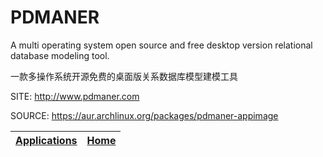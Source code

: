 # PDMANER

 A multi operating system open source and free desktop version 
 relational database modeling tool.
 
 一款多操作系统开源免费的桌面版关系数据库模型建模工具

 SITE: http://www.pdmaner.com

 SOURCE: https://aur.archlinux.org/packages/pdmaner-appimage

 | [Applications](https://portable-linux-apps.github.io/apps.html) | [Home](https://portable-linux-apps.github.io)
 | --- | --- |
